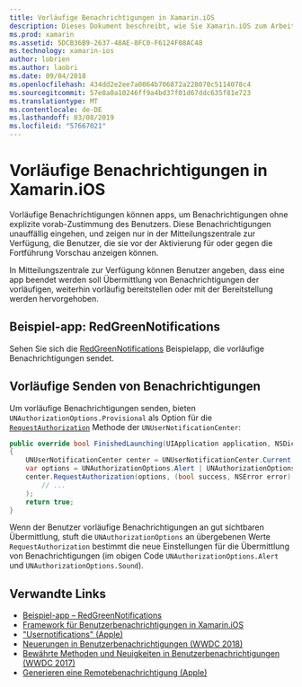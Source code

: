 ```yaml
---
title: Vorläufige Benachrichtigungen in Xamarin.iOS
description: Dieses Dokument beschreibt, wie Sie Xamarin.iOS zum Arbeiten mit vorläufigen Benachrichtigungen zu verwenden. Vorläufige Benachrichtigungen, eingeführt in iOS 12, können Anwendungen ohne explizite Benutzerberechtigungen quiet Benachrichtigungen.
ms.prod: xamarin
ms.assetid: 5DCB36B9-2637-48AE-8FC0-F6124F08AC48
ms.technology: xamarin-ios
author: lobrien
ms.author: laobri
ms.date: 09/04/2018
ms.openlocfilehash: 434dd2e2ee7a0064b706872a228070c5114078c4
ms.sourcegitcommit: 57e8a0a10246ff9a4bd37f01d67ddc635f81e723
ms.translationtype: MT
ms.contentlocale: de-DE
ms.lasthandoff: 03/08/2019
ms.locfileid: "57667021"
---
```

# <a name="provisional-notifications-in-xamarinios"></a>Vorläufige Benachrichtigungen in Xamarin.iOS

Vorläufige Benachrichtigungen können apps, um Benachrichtigungen ohne explizite vorab-Zustimmung des Benutzers. Diese Benachrichtigungen unauffällig eingehen, und zeigen nur in der Mitteilungszentrale zur Verfügung, die Benutzer, die sie vor der Aktivierung für oder gegen die Fortführung Vorschau anzeigen können.

In Mitteilungszentrale zur Verfügung können Benutzer angeben, dass eine app beendet werden soll Übermittlung von Benachrichtigungen der vorläufigen, weiterhin vorläufig bereitstellen oder mit der Bereitstellung werden hervorgehoben.

## <a name="sample-app-redgreennotifications"></a>Beispiel-app: RedGreenNotifications

Sehen Sie sich die [RedGreenNotifications](https://developer.xamarin.com/samples/monotouch/iOS12/RedGreenNotifications) Beispielapp, die vorläufige Benachrichtigungen sendet.

## <a name="sending-provisional-notifications"></a>Vorläufige Senden von Benachrichtigungen

Um vorläufige Benachrichtigungen senden, bieten `UNAuthorizationOptions.Provisional` als Option für die [`RequestAuthorization`](xref:UserNotifications.UNUserNotificationCenter.RequestAuthorization*)
Methode der `UNUserNotificationCenter`:

```csharp
public override bool FinishedLaunching(UIApplication application, NSDictionary launchOptions)
{
    UNUserNotificationCenter center = UNUserNotificationCenter.Current;
    var options = UNAuthorizationOptions.Alert | UNAuthorizationOptions.Sound | UNAuthorizationOptions.Provisional;
    center.RequestAuthorization(options, (bool success, NSError error) => {
        // ...
    );
    return true;
}
```

Wenn der Benutzer vorläufige Benachrichtigungen an gut sichtbaren Übermittlung, stuft die `UNAuthorizationOptions` an übergebenen Werte `RequestAuthorization` bestimmt die neue Einstellungen für die Übermittlung von Benachrichtigungen (im obigen Code `UNAuthorizationOptions.Alert` und `UNAuthorizationOptions.Sound`).

## <a name="related-links"></a>Verwandte Links

- [Beispiel-app – RedGreenNotifications](https://developer.xamarin.com/samples/monotouch/iOS12/RedGreenNotifications)
- [Framework für Benutzerbenachrichtigungen in Xamarin.iOS](~/ios/platform/user-notifications/index.md)
- ["Usernotifications" (Apple)](https://developer.apple.com/documentation/usernotifications?language=objc)
- [Neuerungen in Benutzerbenachrichtigungen (WWDC 2018)](https://developer.apple.com/videos/play/wwdc2018/710/)
- [Bewährte Methoden und Neuigkeiten in Benutzerbenachrichtigungen (WWDC 2017)](https://developer.apple.com/videos/play/wwdc2017/708/)
- [Generieren eine Remotebenachrichtigung (Apple)](https://developer.apple.com/documentation/usernotifications/setting_up_a_remote_notification_server/generating_a_remote_notification)
